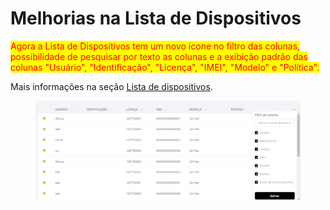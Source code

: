 # Melhorias na Lista de Dispositivos

<mark style="color:red;">Agora a Lista de Dispositivos tem um novo ícone no filtro das colunas, possibilidade de pesquisar por texto as colunas e a exibição padrão das colunas "Usuário", "Identificação", "Licença", "IMEI", "Modelo" e "Política".</mark>

Mais informações na seção [Lista de dispositivos](../../portal/dispositivos/lista-de-dispositivos/).

<figure><img src="../../../.gitbook/assets/image (4) (1) (1).png" alt=""><figcaption></figcaption></figure>
